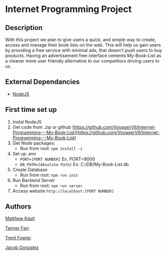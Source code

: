 # Internet Programming Project

## Description
With this project we plan to give users a quick, and simple way to create, access and manage their book lists on the web. This will help us gain users by providing a free service with minimal ads, that doesn't push users to buy products. Having an advertisement free interface cements My-Book-List as a cleaner more user friendly alternative to our competitors driving users to us.

## External Dependancies
- [NodeJS](https://nodejs.org/en/)

## First time set up
1. Instal NodeJS
2. Get code from .zip or github [https://github.com/VoyagerVII/Internet-Programming---My-Book-List](https://github.com/VoyagerVII/Internet-Programming---My-Book-List)
3. Get Node packages:
    - Run from root: `npm install -i`
4. Set up .env
    - `PORT=[PORT NUMBER]` Ex. PORT=8000
    - `DB_PATH=[Absolute Path]` Ex: C:/DB/My-Book-List.db
5. Create Database
    - Run from root: `npm run init`
6. Run Backend Server
    - Run from root: `npm run server`
7. Access website
  `http://localhost:[PORT NUMBER]`

## Authors
[Matthew Kastl](https://github.com/matdenkas)

[Tanner Farr](https://github.com/shadowbladepaladin)

[Trent Fowler](https://github.com/trentfowler01)

[Jacob Gonzalez](https://github.com/VoyagerVII)






